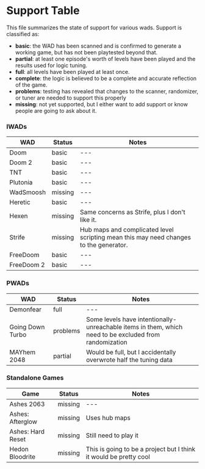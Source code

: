 # Support Table

This file summarizes the state of support for various wads. Support is classified as:

- **basic**: the WAD has been scanned and is confirmed to generate a working game,
  but has not been playtested beyond that.
- **partial**: at least one episode's worth of levels have been played and
  the results used for logic tuning.
- **full**: all levels have been played at least once.
- **complete**: the logic is believed to be a complete and accurate reflection of the game.
- **problems**: testing has revealed that changes to the scanner, randomizer, or tuner are needed to support this properly
- **missing**: not yet supported, but I either want to add support or know people are going to ask about it.

### IWADs

| WAD | Status | Notes |
| --- | ------ | ----- |
| Doom | basic | --- |
| Doom 2 | basic | --- |
| TNT | basic | --- |
| Plutonia | basic | --- |
| WadSmoosh | missing | --- |
| Heretic | basic | --- |
| Hexen | missing | Same concerns as Strife, plus I don't like it. |
| Strife | missing | Hub maps and complicated level scripting mean this may need changes to the generator. |
| FreeDoom | basic | --- |
| FreeDoom 2 | basic | --- |

### PWADs

| WAD | Status | Notes |
| --- | ------ | ----- |
| Demonfear | full | --- |
| Going Down Turbo | problems | Some levels have intentionally-unreachable items in them, which need to be excluded from randomization |
| MAYhem 2048 | partial | Would be full, but I accidentally overwrote half the tuning data |

### Standalone Games

| Game | Status | Notes |
| ---- | ------ | ----- |
| Ashes 2063 | missing | --- |
| Ashes: Afterglow | missing | Uses hub maps |
| Ashes: Hard Reset | missing | Still need to play it |
| Hedon Bloodrite | missing | This is going to be a project but I think it would be pretty cool |
